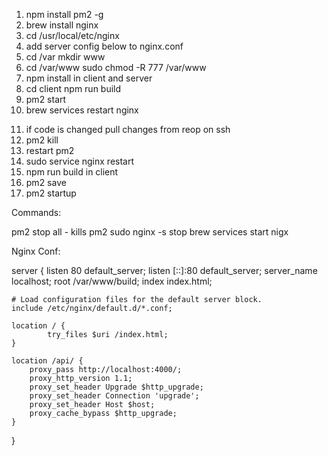 1. npm install pm2 -g
2. brew install nginx
3. cd /usr/local/etc/nginx
4. add server config below to nginx.conf
5. cd /var mkdir www
6. cd /var/www sudo chmod -R 777 /var/www
7. npm install in client and server
8. cd client npm run build
9. pm2 start
10. brew services restart nginx

<!-- to change update the ssh -->
11. if code is changed pull changes from reop on ssh
12. pm2 kill
13. restart pm2
14. sudo service nginx restart
15. npm run build in client
14. pm2 save
15. pm2 startup

Commands:

pm2 stop all - kills pm2
sudo nginx -s stop 
brew services start nigx

Nginx Conf:

server {
    listen       80 default_server;
    listen       [::]:80 default_server;
    server_name  localhost;
    root /var/www/build;
    index index.html;   


    # Load configuration files for the default server block.
    include /etc/nginx/default.d/*.conf;

    location / {             
            try_files $uri /index.html;
    }

    location /api/ {
        proxy_pass http://localhost:4000/;
        proxy_http_version 1.1;
        proxy_set_header Upgrade $http_upgrade;
        proxy_set_header Connection 'upgrade';
        proxy_set_header Host $host;
        proxy_cache_bypass $http_upgrade;
    }
}